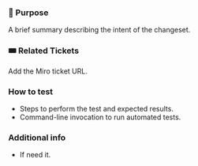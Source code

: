 <!-- If you're making a doc PR or something tiny where the below is irrelevant, just delete this
template and use a short description. -->

### 📜 Purpose

A brief summary describing the intent of the changeset.

### 🎟 Related Tickets

Add the Miro ticket URL.

### How to test

- Steps to perform the test and expected results.
- Command-line invocation to run automated tests.

### Additional info

- If need it.